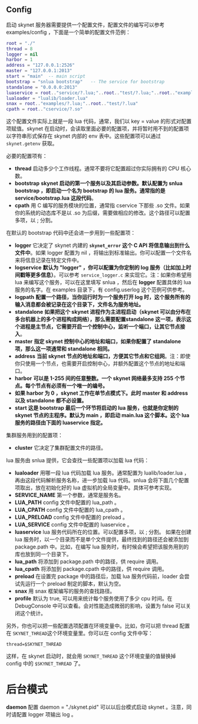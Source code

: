 ## Config

启动 skynet 服务器需要提供一个配置文件，配置文件的编写可以参考 examples/config ，下面是一个简单的配置文件范例：

```lua
root = "./"
thread = 8
logger = nil
harbor = 1
address = "127.0.0.1:2526"
master = "127.0.0.1:2013"
start = "main"	-- main script
bootstrap = "snlua bootstrap"	-- The service for bootstrap
standalone = "0.0.0.0:2013"
luaservice = root.."service/?.lua;"..root.."test/?.lua;"..root.."examples/?.lua"
lualoader = "lualib/loader.lua"
snax = root.."examples/?.lua;"..root.."test/?.lua"
cpath = root.."cservice/?.so"
```

这个配置文件实际上就是一段 lua 代码，通常，我们以 key = value 的形式对配置项赋值。skynet 在启动时，会读取里面必要的配置项，并将暂时用不到的配置项以字符串形式保存在 skynet 内部的 env 表中。这些配置项可以通过 `skynet.getenv` 获取。

必要的配置项有：

- **thread** 启动多少个工作线程。通常不要将它配置超过你实际拥有的 CPU 核心数。
- **bootstrap** **skynet 启动的第一个服务以及其启动参数。默认配置为 snlua bootstrap ，即启动一个名为 bootstrap 的 lua 服务。通常指的是 service/bootstrap.lua 这段代码**。
- **cpath** 用 C 编写的服务模块的位置，通常指 cservice 下那些 .so 文件。如果你的系统的动态库不是以 .so 为后缀，需要做相应的修改。这个路径可以配置多项，以 ; 分割。

在默认的 bootstrap 代码中还会进一步用到一些配置项：

- **logger** 它决定了 skynet 内建的 **`skynet_error` 这个 C API 将信息输出到什么文件中**。如果 logger 配置为 nil ，将输出到标准输出。你可以配置一个文件名来将信息记录在特定文件中。
- **logservice** **默认为 "logger" ，你可以配置为你定制的 log 服务（比如加上时间戳等更多信息）**。可以参考 `service_logger.c` 来实现它。注：如果你希望用 lua 来编写这个服务，可以在这里填写 snlua ，然后在 **logger** 配置具体的 lua 服务的名字。在 examples 目录下，有 config.userlog 这个范例可供参考。
- **logpath** **配置一个路径，当你运行时为一个服务打开 log 时，这个服务所有的输入消息都会被记录在这个目录下，文件名为服务地址。**
- **standalone** **如果把这个 skynet 进程作为主进程启动（skynet 可以由分布在多台机器上的多个进程构成网络），那么需要配置standalone 这一项，表示这个进程是主节点，它需要开启一个控制中心，监听一个端口，让其它节点接入**。
- **master** **指定 skynet 控制中心的地址和端口，如果你配置了 standalone 项，那么这一项通常和 standalone 相同。**
- **address** **当前 skynet 节点的地址和端口，方便其它节点和它组网**。注：即使你只使用一个节点，也需要开启控制中心，并额外配置这个节点的地址和端口。
- **harbor** **可以是 1-255 间的任意整数。一个 skynet 网络最多支持 255 个节点。每个节点有必须有一个唯一的编号。**
- **如果 harbor 为 0 ，skynet 工作在单节点模式下。此时 master 和 address 以及 standalone 都不必设置。**
- **start 这是 bootstrap 最后一个环节将启动的 lua 服务，也就是你定制的 skynet 节点的主程序。默认为 main ，即启动 main.lua 这个脚本。这个 lua 服务的路径由下面的 luaservice 指定。**

集群服务用到的配置项：

- **cluster** 它决定了集群配置文件的路径。

lua 服务由 snlua 提供，它会查找一些配置项以加载 lua 代码：

- **lualoader** 用哪一段 lua 代码加载 lua 服务。通常配置为 lualib/loader.lua ，再由这段代码解析服务名称，进一步加载 lua 代码。snlua 会将下面几个配置项取出，放在初始化好的 lua 虚拟机的全局变量中。具体可参考实现。
- **SERVICE_NAME** 第一个参数，通常是服务名。
- **LUA_PATH** config 文件中配置的 lua_path 。
- **LUA_CPATH** config 文件中配置的 lua_cpath 。
- **LUA_PRELOAD** config 文件中配置的 preload 。
- **LUA_SERVICE** config 文件中配置的 luaservice 。
- **luaservice** lua 服务代码所在的位置。可以配置多项，以 ; 分割。 如果在创建 lua 服务时，以一个目录而不是单个文件提供，最终找到的路径还会被添加到 package.path 中。比如，在编写 lua 服务时，有时候会希望把该服务用到的库也放到同一个目录下。
- **lua_path** 将添加到 package.path 中的路径，供 require 调用。
- **lua_cpath** 将添加到 package.cpath 中的路径，供 require 调用。
- **preload** 在设置完 package 中的路径后，加载 lua 服务代码前，loader 会尝试先运行一个 preload 制定的脚本，默认为空。
- **snax** 用 snax 框架编写的服务的查找路径。
- **profile** 默认为 true, 可以用来统计每个服务使用了多少 cpu 时间。在 DebugConsole 中可以查看。会对性能造成微弱的影响，设置为 false 可以关闭这个统计。

另外，你也可以把一些配置选项配置在环境变量中。比如，你可以把 thread 配置在 `SKYNET_THREAD`这个环境变量里。你可以在 config 文件中写：

```
thread=$SKYNET_THREAD

```

这样，在 skynet 启动时，就会用 `SKYNET_THREAD` 这个环境变量的值替换掉 config 中的 `$SKYNET_THREAD` 了。

# 后台模式

**daemon** 配置 daemon = "./skynet.pid" 可以以后台模式启动 skynet 。注意，同时请配置 logger 项输出 log 。